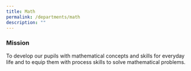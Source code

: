 ```yaml
---
title: Math
permalink: /departments/math
description: ""
---
```

### **Mission** 


To develop our pupils with mathematical concepts and skills for everyday life and to equip them with process skills to solve mathematical problems.